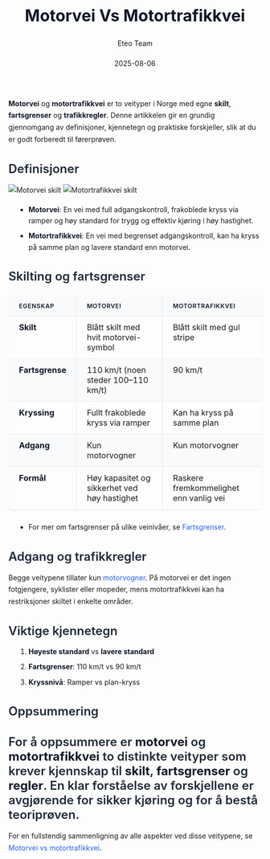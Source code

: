 ﻿---
title: "Motorvei Vs Motortrafikkvei"
date: 2025-08-06
draft: false
author: "Eteo Team"
description: "Guide to Motorvei Vs Motortrafikkvei for Norwegian driving theory exam."
categories: ["Driving Theory"]
tags: ["driving", "theory", "safety"]
featured_image: "/blog/motorvei-vs-motortrafikkvei/motorvei-vs-motortrafikkvei-image.svg"
---
<style>
/* Base text styling */
.article-content {
  font-family: 'Inter', -apple-system, BlinkMacSystemFont, 'Segoe UI', Roboto, Oxygen, Ubuntu, Cantarell, 'Open Sans', 'Helvetica Neue', sans-serif;
  line-height: 1.6;
  color: #1f2937;
  font-size: 16px;
}
/* Headers */
h1 {
  font-size: 2rem;
  font-weight: 700;
  margin: 2rem 0 1.5rem;
  color: #111827;
}
h2 {
  font-size: 1.5rem;
  font-weight: 600;
  margin: 2rem 0 1rem;
  color: #1f2937;
}
h3 {
  font-size: 1.25rem;
  font-weight: 600;
  margin: 1.5rem 0 0.75rem;
  color: #374151;
}
/* Paragraphs */
p {
  margin: 1rem 0;
  line-height: 1.7;
}
/* Lists */
ul, ol {
  margin: 1rem 0 1rem 1.5rem;
  padding-left: 1rem;
}
li {
  margin-bottom: 0.5rem;
  line-height: 1.6;
}
/* Bold and emphasis text */
strong, b {
  font-weight: 700 !important;
  color: #111827;
}
em, i {
  font-style: italic;
  color: #374151;
}
strong em, b i, em strong, i b {
  font-weight: 700 !important;
  font-style: italic;
  color: #111827;
}
/* Links */
a {
  color: #2563eb;
  text-decoration: none;
  transition: color 0.2s ease;
}
a:hover {
  color: #1d4ed8;
  text-decoration: underline;
}
/* Code blocks */
pre, code {
  font-family: 'SFMono-Regular', Consolas, 'Liberation Mono', Menlo, monospace;
  background-color: #f3f4f6;
  border-radius: 0.375rem;
  font-size: 0.875em;
}
pre {
  padding: 1rem;
  overflow-x: auto;
  margin: 1rem 0;
}
code {
  padding: 0.2em 0.4em;
}
/* Blockquotes */
blockquote {
  border-left: 4px solid #e5e7eb;
  margin: 1.5rem 0;
  padding: 0.75rem 1rem 0.75rem 1.5rem;
  background-color: #f9fafb;
  color: #4b5563;
  font-style: italic;
}
/* Tables */
table {
  margin: 1.5rem auto !important;
  border-collapse: collapse !important;
  width: 100% !important;
  max-width: 100%;
  box-shadow: 0 1px 3px rgba(0,0,0,0.1) !important;
  border-radius: 0.5rem !important;
  overflow: hidden !important;
  border: 1px solid #e5e7eb !important;
  display: table !important;
}
th, td {
  padding: 0.75rem 1.25rem !important;
  text-align: left !important;
  border: 1px solid #e5e7eb !important;
  vertical-align: top;
}
th {
  background-color: #f9fafb !important;
  font-weight: 600 !important;
  color: #111827 !important;
  text-transform: uppercase !important;
  font-size: 0.75rem !important;
  letter-spacing: 0.05em !important;
}
tr:nth-child(even) {
  background-color: #f9fafb !important;
}
tr:hover {
  background-color: #f3f4f6 !important;
}
/* Responsive adjustments */
@media (max-width: 768px) {
  .article-content {
    font-size: 15px;
  }
  h1 { font-size: 1.75rem; }
  h2 { font-size: 1.375rem; }
  h3 { font-size: 1.125rem; }
  table {
    display: block !important;
    overflow-x: auto !important;
    -webkit-overflow-scrolling: touch;
  }
}
</style>
**Motorvei** og **motortrafikkvei** er to veityper i Norge med egne **skilt**, **fartsgrenser** og **trafikkregler**. Denne artikkelen gir en grundig gjennomgang av definisjoner, kjennetegn og praktiske forskjeller, slik at du er godt forberedt til førerprøven.
## Definisjoner
![Motorvei skilt](/blog/motorvei-vs-motortrafikkvei/motorvei-skilt.svg)
![Motortrafikkvei skilt](/blog/motorvei-vs-motortrafikkvei/motortrafikkvei-skilt.svg)
* **Motorvei**: En vei med full adgangskontroll, frakoblede kryss via ramper og høy standard for trygg og effektiv kjøring i høy hastighet.
* **Motortrafikkvei**: En vei med begrenset adgangskontroll, kan ha kryss på samme plan og lavere standard enn motorvei.
## Skilting og fartsgrenser
| Egenskap            | Motorvei                                    | Motortrafikkvei                              |
|---------------------|----------------------------------------------|-----------------------------------------------|
| **Skilt**           | Blått skilt med hvit motorvei-symbol         | Blått skilt med gul stripe                    |
| **Fartsgrense**     | 110 km/t (noen steder 100–110 km/t)          | 90 km/t                                       |
| **Kryssing**        | Fullt frakoblede kryss via ramper            | Kan ha kryss på samme plan                    |
| **Adgang**          | Kun motorvogner                              | Kun motorvogner                               |
| **Formål**          | Høy kapasitet og sikkerhet ved høy hastighet | Raskere fremkommelighet enn vanlig vei        |
* For mer om fartsgrenser på ulike veinivåer, se [Fartsgrenser](/blogs/teori/fartsgrenser "Fartsgrenser - Oversikt over fartsgrenser i Norge").
## Adgang og trafikkregler
Begge veitypene tillater kun [motorvogner](/blogs/teori/motorvogn-definisjon "Motorvogn (definisjon)"). På motorvei er det ingen fotgjengere, syklister eller mopeder, mens motortrafikkvei kan ha restriksjoner skiltet i enkelte områder.
## Viktige kjennetegn
1. **Høyeste standard** vs **lavere standard**
2. **Fartsgrenser**: 110 km/t vs 90 km/t
3. **Kryssnivå**: Ramper vs plan-kryss
## Oppsummering
For å oppsummere er **motorvei** og **motortrafikkvei** to distinkte veityper som krever kjennskap til **skilt**, **fartsgrenser** og **regler**. En klar forståelse av forskjellene er avgjørende for sikker kjøring og for å bestå teoriprøven.
---
For en fullstendig sammenligning av alle aspekter ved disse veitypene, se [Motorvei vs motortrafikkvei](/blogs/teori/motorvei-vs-motortrafikkvei "Motorvei vs motortrafikkvei - Forskjeller, fartsgrenser og skilt").